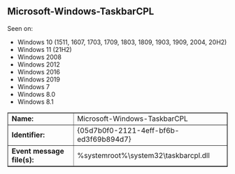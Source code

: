 ## Microsoft-Windows-TaskbarCPL

Seen on:
* Windows 10 (1511, 1607, 1703, 1709, 1803, 1809, 1903, 1909, 2004, 20H2)
* Windows 11 (21H2)
* Windows 2008
* Windows 2012
* Windows 2016
* Windows 2019
* Windows 7
* Windows 8.0
* Windows 8.1

<table border="1" class="docutils">
  <tbody>
    <tr>
      <td><b>Name:</b></td>
      <td>Microsoft-Windows-TaskbarCPL</td>
    </tr>
    <tr>
      <td><b>Identifier:</b></td>
      <td>{05d7b0f0-2121-4eff-bf6b-ed3f69b894d7}</td>
    </tr>
    <tr>
      <td><b>Event message file(s):</b></td>
      <td>%systemroot%\system32\taskbarcpl.dll</td>
    </tr>
  </tbody>
</table>

&nbsp;

